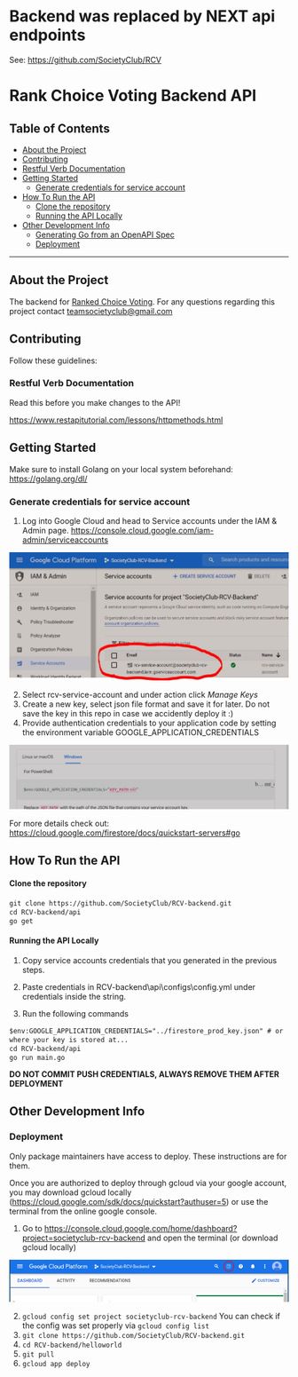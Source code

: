 # Backend was replaced by NEXT api endpoints

See: https://github.com/SocietyClub/RCV

# Rank Choice Voting Backend API

## Table of Contents
  - [About the Project <a name="about"></a>](#about-the-project-)
  - [Contributing <a name="contributing"></a>](#contributing-)
  - [Restful Verb Documentation <a name="restful-verb-documenation"></a>](#restful-verb-documenation-)
  - [Getting Started <a name="start"></a>](#getting-started-)
    - [Generate credentials for service account](#generate-credentials-for-service-account)
  - [How To Run the API <a name="run"></a>](#how-to-run-the-api-)
      - [Clone the repository](#clone-the-repository)
      - [Running the API Locally](#running-the-api-locally)
  - [Other Development Info <a name="other"></a>](#other-development-info-)
    - [Generating Go from an OpenAPI Spec](#generating-go-from-an-openapi-spec)
    - [Deployment](#deployment)
_________________

## About the Project <a name="about"></a>
The backend for [Ranked Choice Voting](https://github.com/SocietyClub/RCV). 
For any questions regarding this project contact teamsocietyclub@gmail.com

## Contributing <a name="contributing"></a>

Follow these guidelines:

### Restful Verb Documentation <a name="restful-verb-documenation"></a>
Read this before you make changes to the API!

https://www.restapitutorial.com/lessons/httpmethods.html

## Getting Started <a name="start"></a>
Make sure to install Golang on your local system beforehand: https://golang.org/dl/

### Generate credentials for service account
1. Log into Google Cloud and head to Service accounts under the IAM & Admin page. https://console.cloud.google.com/iam-admin/serviceaccounts 

![Service account img](img/RCVSA.png)

2. Select rcv-service-account and under action click *Manage Keys*
3. Create a new key, select json file format and save it for later. Do not save the key in this repo in case we accidently deploy it :) 
3. Provide authentication credentials to your application code by setting the environment variable GOOGLE_APPLICATION_CREDENTIALS

![Keys](img/envkey.png)

For more details check out: https://cloud.google.com/firestore/docs/quickstart-servers#go

## How To Run the API <a name="run"></a>

#### Clone the repository
```shell
git clone https://github.com/SocietyClub/RCV-backend.git
cd RCV-backend/api
go get
```

#### Running the API Locally
1. Copy service accounts credentials that you generated in the previous steps.
2. Paste credentials in RCV-backend\api\configs\config.yml under credentials inside the string.  

3. Run the following commands

```shell
$env:GOOGLE_APPLICATION_CREDENTIALS="../firestore_prod_key.json" # or where your key is stored at...
cd RCV-backend/api
go run main.go
```
**DO NOT COMMIT PUSH CREDENTIALS, ALWAYS REMOVE THEM AFTER DEPLOYMENT**

## Other Development Info <a name="other"></a>

### Deployment
Only package maintainers have access to deploy. These instructions are for them.

Once you are authorized to deploy through gcloud via your google account, you may download gcloud locally (https://cloud.google.com/sdk/docs/quickstart?authuser=5) or use the terminal from the online google console.

1. Go to https://console.cloud.google.com/home/dashboard?project=societyclub-rcv-backend and open the terminal (or download gcloud locally)

![gcp terminal button](img/README-gcp-terminal-button.png)

2. `gcloud config set project societyclub-rcv-backend`
    You can check if the config was set properly via `gcloud config list`
3. `git clone https://github.com/SocietyClub/RCV-backend.git`
4. `cd RCV-backend/helloworld`
5. `git pull`
6. `gcloud app deploy`
